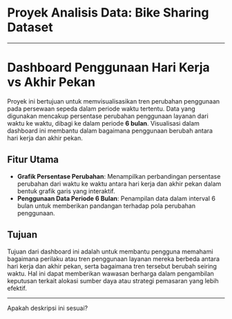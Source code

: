 # Proyek Analisis Data: Bike Sharing Dataset

---

# Dashboard Penggunaan Hari Kerja vs Akhir Pekan

Proyek ini bertujuan untuk memvisualisasikan tren perubahan penggunaan pada persewaan sepeda dalam periode waktu tertentu.
Data yang digunakan mencakup persentase perubahan penggunaan layanan dari waktu ke waktu, dibagi ke dalam periode **6 bulan**. Visualisasi dalam dashboard ini membantu dalam bagaimana penggunaan berubah antara hari kerja dan akhir pekan.

## Fitur Utama

- **Grafik Persentase Perubahan**: Menampilkan perbandingan persentase perubahan dari waktu ke waktu antara hari kerja dan akhir pekan dalam bentuk grafik garis yang interaktif.
- **Penggunaan Data Periode 6 Bulan**: Penampilan data dalam interval 6 bulan untuk memberikan pandangan terhadap pola perubahan penggunaan.

## Tujuan

Tujuan dari dashboard ini adalah untuk membantu pengguna memahami bagaimana perilaku atau tren penggunaan layanan mereka berbeda antara hari kerja dan akhir pekan, serta bagaimana tren tersebut berubah seiring waktu. Hal ini dapat memberikan wawasan berharga dalam pengambilan keputusan terkait alokasi sumber daya atau strategi pemasaran yang lebih efektif.

---

Apakah deskripsi ini sesuai?
